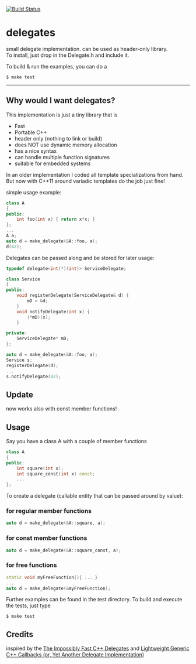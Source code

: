 [![Build Status](https://travis-ci.org/marcmo/delegates.svg?branch=master)](http://travis-ci.org/marcmo/delegates)

delegates
=========

small delegate implementation. can be used as header-only library.  
To install, just drop in the Delegate.h and include it.

To build & run the examples, you can do a

    $ make test

---

## Why would I want delegates?

This implementation is just a tiny library that is

* Fast
* Portable C++
* header only (nothing to link or build)
* does NOT use dynamic memory allocation
* has a nice syntax
* can handle multiple function signatures
* suitable for embedded systems

In an older implementation I coded all template specializations from hand. But now with C++11 around variadic templates do the job just fine!

simple usage example:

```cpp
class A
{
public:
    int foo(int x) { return x*x; }
};
...
A a;
auto d = make_delegate(&A::foo, a);
d(42);
```

Delegates can be passed along and be stored for later usage:

```cpp
typedef delegate<int(*)(int)> ServiceDelegate;

class Service
{
public:
    void registerDelegate(ServiceDelegate& d) {
        mD = &d;
    }
    void notifyDelegate(int x) {
        (*mD)(x);
    }

private:
    ServiceDelegate* mD;
};

auto d = make_delegate(&A::foo, a);
Service s;
registerDelegate(d);
...
s.notifyDelegate(42);
```

## Update

now works also with const member functions!

## Usage

Say you have a class A with a couple of member functions

```cpp
class A
{
public:
    int square(int x);
    int square_const(int x) const;
    ...
};
```

To create a delegate (callable entity that can be passed around by value):

### for regular member functions

```cpp
auto d = make_delegate(&A::square, a);
```

### for const member functions

```cpp
auto d = make_delegate(&A::square_const, a);
```

### for free functions

```cpp
static void myFreeFunction(){ ... }
...
auto d = make_delegate(&myFreeFunction);
```

Further examples can be found in the test directory. To build and execute the tests, just type

    $ make test

## Credits

inspired by the [The Impossibly Fast C++ Delegates](http://www.codeproject.com/Articles/11015/The-Impossibly-Fast-C-Delegates) and [Lightweight Generic C++ Callbacks (or, Yet Another Delegate Implementation)](http://www.codeproject.com/Articles/136799/Lightweight-Generic-C-Callbacks-or-Yet-Another-Del)


